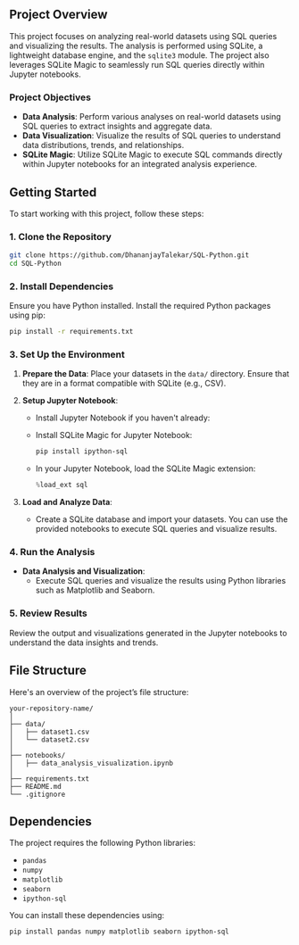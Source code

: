 

## Project Overview

This project focuses on analyzing real-world datasets using SQL queries and visualizing the results. The analysis is performed using SQLite, a lightweight database engine, and the `sqlite3` module. The project also leverages SQLite Magic to seamlessly run SQL queries directly within Jupyter notebooks.

### Project Objectives

- **Data Analysis**: Perform various analyses on real-world datasets using SQL queries to extract insights and aggregate data.
- **Data Visualization**: Visualize the results of SQL queries to understand data distributions, trends, and relationships.
- **SQLite Magic**: Utilize SQLite Magic to execute SQL commands directly within Jupyter notebooks for an integrated analysis experience.

## Getting Started

To start working with this project, follow these steps:

### 1. Clone the Repository

```bash
git clone https://github.com/DhananjayTalekar/SQL-Python.git
cd SQL-Python
```

### 2. Install Dependencies

Ensure you have Python installed. Install the required Python packages using pip:

```bash
pip install -r requirements.txt
```

### 3. Set Up the Environment

1. **Prepare the Data**: Place your datasets in the `data/` directory. Ensure that they are in a format compatible with SQLite (e.g., CSV).

2. **Setup Jupyter Notebook**:
   - Install Jupyter Notebook if you haven't already:

   - Install SQLite Magic for Jupyter Notebook:

     ```bash
     pip install ipython-sql
     ```

   - In your Jupyter Notebook, load the SQLite Magic extension:

     ```python
     %load_ext sql
     ```

3. **Load and Analyze Data**:
   - Create a SQLite database and import your datasets. You can use the provided notebooks to execute SQL queries and visualize results.

### 4. Run the Analysis

- **Data Analysis and Visualization**:
  - Execute SQL queries and visualize the results using Python libraries such as Matplotlib and Seaborn.

### 5. Review Results

Review the output and visualizations generated in the Jupyter notebooks to understand the data insights and trends.

## File Structure

Here's an overview of the project’s file structure:

```
your-repository-name/
│
├── data/
│   ├── dataset1.csv
│   └── dataset2.csv
│
├── notebooks/
│   ├── data_analysis_visualization.ipynb
│
├── requirements.txt
├── README.md
└── .gitignore
```

## Dependencies

The project requires the following Python libraries:

- `pandas`
- `numpy`
- `matplotlib`
- `seaborn`
- `ipython-sql`

You can install these dependencies using:

```bash
pip install pandas numpy matplotlib seaborn ipython-sql
```
